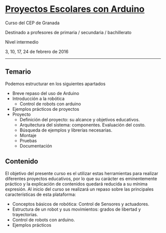 # [Proyectos Escolares con Arduino](https://www.juntadeandalucia.es/educacion/seneca/seneca/jsp/gestionactividades/DetActForPub.jsp?X_EDIACTFOR=155369)

Curso del CEP de Granada

Destinado a profesores de primaria / secundaria / bachillerato

Nivel intermedio

3, 10, 17, 24 de febrero de 2016

* * *

## Temario

Podemos estructurar en los siguientes apartados

* Breve repaso del uso de Arduino
* Introducción a la robótica
  * Control de robots con arduino
* Ejemplos prácticos de proyectos
* Proyecto
  * Definición del proyecto: su alcance y objetivos educativos.
  * Arquitectura del sistema: componentes. Evaluación del costo.
  * Búsqueda de ejemplos y librerías necesarias.
  * Montaje
  * Pruebas
  * Documentación


## Contenido

El objetivo del presente curso es el utilizar estas herramientas para realizar diferentes proyectos educativos, por lo que su carácter es eminentemente práctico y la explicación de contenidos quedará reducida a su mínima expresión.
Al inicio del curso se realizará un repaso sobre las principales características de esta plataforma:
- Conceptos básicos de robótica: Control de Sensores y actuadores.
- Estructura de un robot y sus movimientos: grados de libertad y trayectorias.
- Control de robots con arduino.
- Ejemplos prácticos
